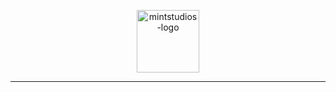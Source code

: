 <p align="center">
  <img src="https://i.imgur.com/v4tuZ6t.png" alt="mintstudios-logo" width="100" />
</p>
<hr style="border: #FF6B35;">

